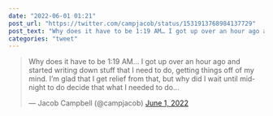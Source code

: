 ```yaml
---
date: "2022-06-01 01:21"
post_url: "https://twitter.com/campjacob/status/1531913768984137729"
post_text: "Why does it have to be 1:19 AM… I got up over an hour ago and started writing down stuff that I need to do, getting things off of my mind. I’m glad that I get relief from that, but why did I wait until midnight to do decide that what I needed to do…"
categories: "tweet"
---
```


<blockquote class="twitter-tweet"><p lang="en" dir="ltr">Why does it have to be 1:19 AM… I got up over an hour ago and started writing down stuff that I need to do, getting things off of my mind. I’m glad that I get relief from that, but why did I wait until midnight to do decide that what I needed to do…</p>&mdash; Jacob Campbell (@campjacob) <a href="https://twitter.com/campjacob/status/1531913768984137729?ref_src=twsrc%5Etfw">June 1, 2022</a></blockquote> <script async src="https://platform.twitter.com/widgets.js" charset="utf-8"></script> 
